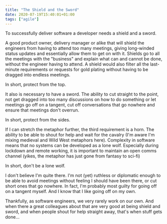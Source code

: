```yaml
---
title: "The Shield and the Sword"
date: 2020-07-19T15:40:01+01:00
tags: ["agile"]
---
```


To successfully deliver software a developer needs a shield and a sword.

A good product owner, delivery manager or alike that will shield the engineers from having to attend too many meetings,
giving long-winded status updates and essentially allow them to get on with it.  Shields go to all the meetings with
the "business" and explain what can and cannot be done, without the engineer having to attend.  A shield would also
filter all the last-minute requirements or requests for gold plating without having to be dragged into endless meetings.

In short, protect from the top.

It also is necessary to have a sword.  The ability to cut straight to the point, not get dragged into too many discussions
on how to do something or let meetings go off on a tangent, cut off conversations that go nowhere and ensure that meetings
don't overrun.

In short, protect from the sides.

If I can stretch the metaphor further, the third requirement is a horn.  The ability to be able to shout for help and 
wait for the cavalry (I'm aware I'm mixing medieval and Wild West metaphors here).  Complexity in software means that 
no systems can be developed as a lone wolf. Especially during lockdown and remote working, it is important to maintain 
an open comms channel (yikes, the metaphor has just gone from fantasy to sci-fi)

In short, don't be a lone wolf.

I don't believe I'm quite there. I'm not (yet) ruthless or diplomatic enough to be able to avoid
meetings without feeling I should have been there, or cut short ones that go nowhere. In fact, I'm probably most guilty for
going off on a tangent myself. And I know that I like going off on my own.

Thankfully, as software engineers, we very rarely work on our own.  And when there a great colleagues about that are
very good at being shield and sword, and when people shout for help straight away, that's when stuff gets done... 
